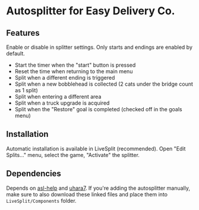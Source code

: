 # Autosplitter for Easy Delivery Co.

## Features

Enable or disable in splitter settings.
Only starts and endings are enabled by default.

* Start the timer when the "start" button is pressed
* Reset the time when returning to the main menu
* Split when a different ending is triggered
* Split when a new bobblehead is collected (2 cats under the bridge count as 1 split)
* Split when entering a different area
* Split when a truck upgrade is acquired
* Split when the "Restore" goal is completed (checked off in the goals menu)

## Installation

Automatic installation is available in LiveSplit (recommended).
Open "Edit Splits..." menu, select the game, "Activate" the splitter.

## Dependencies

Depends on [asl-help](https://github.com/just-ero/asl-help/blob/9a17c5ec7108aba1fe1932358703f4e6adaa6b2c/lib/asl-help) and [uhara7](https://github.com/ru-mii/uhara/blob/760ebf7c8861b248d6b0349e483a31705eb6a8ba/bin/uhara7).
If you're adding the autosplitter manually, make sure to also download these linked files and place them into `LiveSplit/Components` folder.
